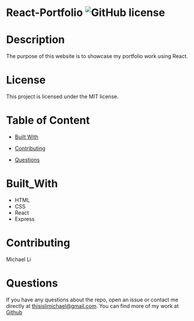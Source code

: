 # React-Portfolio ![GitHub license](https://img.shields.io/badge/license-MIT-blue.svg)


# Description

The purpose of this website is to showcase my portfolio work using React.

# License
This project is licensed under the MIT license.

# Table of Content

* [Built With](#Built_With)

* [Contributing](#contributing)

* [Questions](#questions)

# Built_With 
* HTML
* CSS
* React
* Express

# Contributing
Michael Li

# Questions 
If you have any questions about the repo, open an issue or contact me directly at thisislimichael@gmail.com. 
You can find more of my work at [Github](https://github.com/limichael97)
